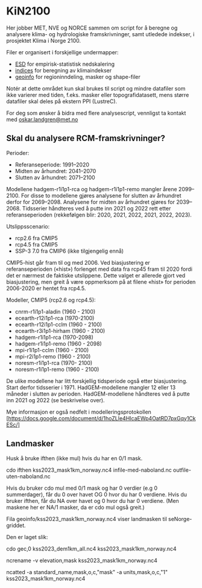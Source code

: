 # KiN2100

Her jobber MET, NVE og NORCE sammen om script for å beregne og analysere klima- og hydrologiske framskrivninger, 
samt utledede indekser, i prosjektet Klima i Norge 2100.

Filer er organisert i forskjellige undermapper:
- [ESD](ESD) for empirisk-statistisk nedskalering
- [indices](indices) for beregning av klimaindekser
- [geoinfo](geoinfo) for regioninndeling, masker og shape-filer

Notér at dette området kun skal brukes til script og mindre datafiler som ikke varierer med tiden, f.eks. masker eller topografidatasett, mens større datafiler skal deles på ekstern PPI (LustreC).

For deg som ønsker å bidra med flere analysescript, vennligst ta kontakt med oskar.landgren@met.no

## Skal du analysere RCM-framskrivninger?

Perioder:
- Referanseperiode: 1991–2020
- Midten av århundret: 2041–2070
- Slutten av århundret: 2071–2100

Modellene hadgem-r1i1p1-rca og hadgem-r1i1p1-remo mangler årene 2099–2100. For disse to modellene gjøres analysene for slutten av århundret derfor for  2069–2098. Analysene for midten av århundret gjøres for 2039–2068. Tidsserier håndteres ved å putte inn 2021 og 2022 rett etter referanseperioden (rekkefølgen blir: 2020, 2021, 2022, 2021, 2022, 2023).


Utslippsscenario:
- rcp2.6 fra CMIP5
- rcp4.5 fra CMIP5
- SSP-3 7.0 fra CMIP6 (ikke tilgjengelig ennå)

CMIP5-hist går fram til og med 2006. Ved biasjustering er referanseperioden («hist») forlenget med data fra rcp45 fram til 2020 fordi det er nærmest de faktiske utslippene. Dette valget er allerede gjort ved biasjustering, men greit å være oppmerksom på at filene «hist» for perioden 2006-2020 er hentet fra rcp4.5. 


Modeller, CMIP5 (rcp2.6 og rcp4.5): 
- cnrm-r1i1p1-aladin    (1960 -  2100)
- ecearth-r12i1p1-rca     (1970-2100)
- ecearth-r12i1p1-cclm  (1960 -  2100)
- ecearth-r3i1p1-hirham (1960 -  2100)
- hadgem-r1i1p1-rca       (1970-2098)
- hadgem-r1i1p1-remo    (1960 - 2098)
- mpi-r1i1p1-cclm       (1960 -  2100)
- mpi-r2i1p1-remo       (1960 -  2100)
- noresm-r1i1p1-rca       (1970- 2100)
- noresm-r1i1p1-remo    (1960 -  2100)

De ulike modellene har litt forskjellig tidsperiode også etter biasjustering. Start derfor tidsserier i 1971.
HadGEM-modellene mangler 12 eller 13 måneder i slutten av perioden. HadGEM-modellene håndteres ved å putte inn 2021 og 2022 (se beskrivelse over).


Mye informasjon er også nedfelt i modelleringsprotokollen [https://docs.google.com/document/d/1hoZLle4HIcaEWp4OatRD7pxGqy1CkESc/]

## Landmasker

Husk å bruke ifthen (ikke mul) hvis du har en 0/1 mask.

 cdo ifthen kss2023_mask1km_norway.nc4 infile-med-naboland.nc outfile-uten-naboland.nc

Hvis du bruker cdo mul med 0/1 mask og har 0 verdier (e.g 0 summerdager), får du 0 over havet OG 0 hvor du har 0 verdiene. Hvis du bruker ifthen, får du NA over havet og 0 hvor du har 0 verdiene. (Men maskene her er NA/1 masker, da er cdo mul også greit.)

Fila geoinfo/kss2023_mask1km_norway.nc4 viser landmasken til seNorge-griddet.

Den er laget slik: 

cdo gec,0 kss2023_dem1km_all.nc4 kss2023_mask1km_norway.nc4

ncrename -v elevation,mask kss2023_mask1km_norway.nc4

ncatted -a standard_name,mask,o,c,"mask" -a units,mask,o,c,"1" kss2023_mask1km_norway.nc4




